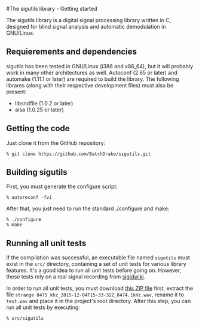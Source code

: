 #The sigutils library - Getting started

The sigutils library is a digital signal processing library written in C, designed for blind signal analysis and automatic demodulation in GNU/Linux.

## Requierements and dependencies
sigutils has been tested in GNU/Linux (i386 and x86_64), but it will probably work in many other architectures as well. Autoconf (2.65 or later) and automake (1.11.1 or later) are required to build the library. The following librares (along with their respective development files) must also be present:

* libsndfile (1.0.2 or later)
* alsa (1.0.25 or later)

## Getting the code
Just clone it from the GitHub repository:

```
% git clone https://github.com/BatchDrake/sigutils.git
```

## Building sigutils
First, you must generate the configure script:
```
% autoreconf -fvi
```

After that, you just need to run the standard ./configure and make:
```
% ./configure
% make
```

## Running all unit tests
If the compilation was successful, an executable file named `sigutils` must exist in the `src/` directory, containing a set of unit tests for various library features. It's a good idea to run all unit tests before going on. However, these tests rely on a real signal recording from [sigidwiki](http://www.sigidwiki.com).

In order to run all unit tests, you must download [this ZIP file](http://www.sigidwiki.com/images/3/36/Strange_4psk.zip) first, extract the file `strange 8475 khz_2015-12-04T15-33-32Z_8474.1kHz.wav`, rename it to `test.wav` and place it in the project's root directory. After this step, you can run all unit tests by executing:


```
% src/sigutils
```

